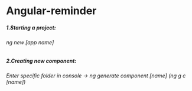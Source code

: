 # Angular-reminder
##### 1.Starting a project: 
###### *ng new [app name]*
##### 2.Creating new component: 
###### Enter specific folder in console -> ng generate component [name] (ng g c [name])
